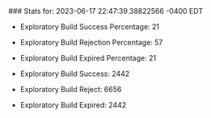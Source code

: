 <!DOCTYPE html>
<html>
	<head>
		<meta charset="utf-8">
		<title>i2p-stats</title>
	</head>
	<body>
### Stats for: 2023-06-17 22:47:39.38822566 -0400 EDT

 - Exploratory Build Success Percentage: 21
 - Exploratory Build Rejection Percentage: 57
 - Exploratory Build Expired Percentage: 21
 - Exploratory Build Success: 2442
 - Exploratory Build Reject: 6656
 - Exploratory Build Expired: 2442

	</body>
</html>
